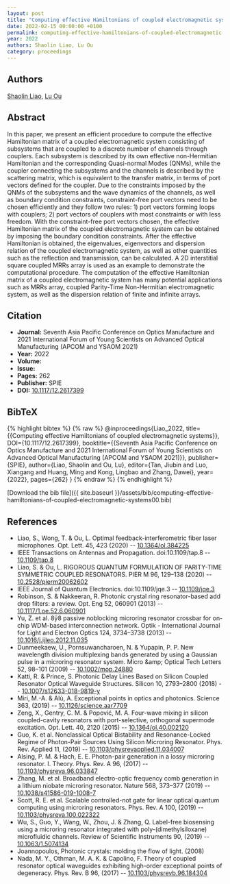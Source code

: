 ```yaml
---
layout: post
title: "Computing effective Hamiltonians of coupled electromagnetic systems"
date: 2022-02-15 00:00:00 +0100
permalink: computing-effective-hamiltonians-of-coupled-electromagnetic-systems00
year: 2022
authors: Shaolin Liao, Lu Ou
category: proceedings
---
```

 
## Authors
[Shaolin Liao](authors/shaolin-liao), [Lu Ou](authors/lu-ou)
 
## Abstract
In this paper, we present an efficient procedure to compute the effective Hamiltonian matrix of a coupled electromagnetic system consisting of subsystems that are coupled to a discrete number of channels through couplers. Each subsystem is described by its own effective non-Hermitian Hamiltonian and the corresponding Quasi-normal Modes (QNMs), while the coupler connecting the subsystems and the channels is described by the scattering matrix, which is equivalent to the transfer matrix, in terms of port vectors defined for the coupler. Due to the constraints imposed by the QNMs of the subsystems and the wave dynamics of the channels, as well as boundary condition constraints, constraint-free port vectors need to be chosen efficiently and they follow two rules: 1) port vectors forming loops with couplers; 2) port vectors of couplers with most constraints or with less freedom. With the constraint-free port vectors chosen, the effective Hamiltonian matrix of the coupled electromagnetic system can be obtained by imposing the boundary condition constraints. After the effective Hamiltonian is obtained, the eigenvalues, eigenvectors and dispersion relation of the coupled electromagnetic system, as well as other quantities such as the reflection and transmission, can be calculated. A 2D interstitial square coupled MRRs array is used as an example to demonstrate the computational procedure. The computation of the effective Hamiltonian matrix of a coupled electromagnetic system has many potential applications such as MRRs array, coupled Parity-Time Non-Hermitian electromagnetic system, as well as the dispersion relation of finite and infinite arrays.
 
## Citation
- **Journal:** Seventh Asia Pacific Conference on Optics Manufacture and 2021 International Forum of Young Scientists on Advanced Optical Manufacturing (APCOM and YSAOM 2021)
- **Year:** 2022
- **Volume:** 
- **Issue:** 
- **Pages:** 262
- **Publisher:** SPIE
- **DOI:** [10.1117/12.2617399](https://doi.org/10.1117/12.2617399)
 
## BibTeX
{% highlight bibtex %}
{% raw %}
@inproceedings{Liao_2022,
  title={{Computing effective Hamiltonians of coupled electromagnetic systems}},
  DOI={10.1117/12.2617399},
  booktitle={{Seventh Asia Pacific Conference on Optics Manufacture and 2021 International Forum of Young Scientists on Advanced Optical Manufacturing (APCOM and YSAOM 2021)}},
  publisher={SPIE},
  author={Liao, Shaolin and Ou, Lu},
  editor={Tan, Jiubin and Luo, Xiangang and Huang, Ming and Kong, Lingbao and Zhang, Dawei},
  year={2022},
  pages={262}
}
{% endraw %}
{% endhighlight %}
 
[Download the bib file]({{ site.baseurl }}/assets/bib/computing-effective-hamiltonians-of-coupled-electromagnetic-systems00.bib)
 
## References
- Liao, S., Wong, T. & Ou, L. Optimal feedback-interferometric fiber laser microphones. Opt. Lett. 45, 423 (2020) -- [10.1364/ol.384225](https://doi.org/10.1364/ol.384225)
- IEEE Transactions on Antennas and Propagation. doi:10.1109/tap.8 -- [10.1109/tap.8](https://doi.org/10.1109/tap.8)
- Liao, S. & Ou, L. RIGOROUS QUANTUM FORMULATION OF PARITY-TIME SYMMETRIC COUPLED RESONATORS. PIER M 96, 129–138 (2020) -- [10.2528/pierm20062602](https://doi.org/10.2528/pierm20062602)
- IEEE Journal of Quantum Electronics. doi:10.1109/jqe.3 -- [10.1109/jqe.3](https://doi.org/10.1109/jqe.3)
- Robinson, S. & Nakkeeran, R. Photonic crystal ring resonator-based add drop filters: a review. Opt. Eng 52, 060901 (2013) -- [10.1117/1.oe.52.6.060901](https://doi.org/10.1117/1.oe.52.6.060901)
- Yu, Z. et al. 8ÿ8 passive noblocking microring resonator crossbar for on-chip WDM-based interconnection network. Optik - International Journal for Light and Electron Optics 124, 3734–3738 (2013) -- [10.1016/j.ijleo.2012.11.035](https://doi.org/10.1016/j.ijleo.2012.11.035)
- Dunmeekaew, U., Pornsuwancharoen, N. & Yupapin, P. P. New wavelength division multiplexing bands generated by using a Gaussian pulse in a microring resonator system. Micro &amp;amp; Optical Tech Letters 52, 98–101 (2009) -- [10.1002/mop.24880](https://doi.org/10.1002/mop.24880)
- Katti, R. & Prince, S. Photonic Delay Lines Based on Silicon Coupled Resonator Optical Waveguide Structures. Silicon 10, 2793–2800 (2018) -- [10.1007/s12633-018-9819-y](https://doi.org/10.1007/s12633-018-9819-y)
- Miri, M.-A. & Alù, A. Exceptional points in optics and photonics. Science 363, (2019) -- [10.1126/science.aar7709](https://doi.org/10.1126/science.aar7709)
- Zeng, X., Gentry, C. M. & Popović, M. A. Four-wave mixing in silicon coupled-cavity resonators with port-selective, orthogonal supermode excitation. Opt. Lett. 40, 2120 (2015) -- [10.1364/ol.40.002120](https://doi.org/10.1364/ol.40.002120)
- Guo, K. et al. Nonclassical Optical Bistability and Resonance-Locked Regime of Photon-Pair Sources Using Silicon Microring Resonator. Phys. Rev. Applied 11, (2019) -- [10.1103/physrevapplied.11.034007](https://doi.org/10.1103/physrevapplied.11.034007)
- Alsing, P. M. & Hach, E. E. Photon-pair generation in a lossy microring resonator. I. Theory. Phys. Rev. A 96, (2017) -- [10.1103/physreva.96.033847](https://doi.org/10.1103/physreva.96.033847)
- Zhang, M. et al. Broadband electro-optic frequency comb generation in a lithium niobate microring resonator. Nature 568, 373–377 (2019) -- [10.1038/s41586-019-1008-7](https://doi.org/10.1038/s41586-019-1008-7)
- Scott, R. E. et al. Scalable controlled-not gate for linear optical quantum computing using microring resonators. Phys. Rev. A 100, (2019) -- [10.1103/physreva.100.022322](https://doi.org/10.1103/physreva.100.022322)
- Wu, S., Guo, Y., Wang, W., Zhou, J. & Zhang, Q. Label-free biosensing using a microring resonator integrated with poly-(dimethylsiloxane) microfluidic channels. Review of Scientific Instruments 90, (2019) -- [10.1063/1.5074134](https://doi.org/10.1063/1.5074134)
- Joannopoulos, Photonic crystals: molding the flow of light. (2008)
- Nada, M. Y., Othman, M. A. K. & Capolino, F. Theory of coupled resonator optical waveguides exhibiting high-order exceptional points of degeneracy. Phys. Rev. B 96, (2017) -- [10.1103/physrevb.96.184304](https://doi.org/10.1103/physrevb.96.184304)

